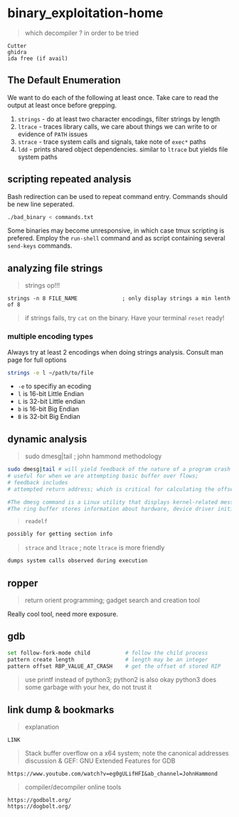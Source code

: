 # binary_exploitation-home

> which decompiler ?  in order to be tried
```
Cutter
ghidra
ida free (if avail)
```

## The Default Enumeration

We want to do each of the following at least once. Take care to read the output at least once before grepping. 

1. `strings` - do at least two character encodings, filter strings by length
2. `ltrace` - traces library calls, we care about things we can write to or evidence of `PATH` issues
3. `strace` - trace system calls and signals, take note of `exec*` paths 
4. `ldd` - prints shared object dependencies. similar to `ltrace` but yields file system paths

## scripting repeated analysis

Bash redirection can be used to repeat command entry. Commands should be new line seperated. 

```bash
./bad_binary < commands.txt
```

Some binaries may become unresponsive, in which case tmux scripting is prefered. Employ the `run-shell` command and as script containing several `send-keys` commands. 

## analyzing file strings

> strings op!!!
```
strings -n 8 FILE_NAME  			; only display strings a min lenth of 8
```

> if strings fails, try `cat` on the binary. Have your terminal `reset` ready!

### multiple encoding types

Always try at least 2 encodings when doing strings analysis. Consult man page for full options

```bash
strings -e l ~/path/to/file
```

- `-e` to specifiy an ecoding
- `l` is 16-bit Little Endian
- `L` is 32-bit Little endian
- `b` is 16-bit Big Endian
- `B` is 32-bit Big Endian


## dynamic analysis

> sudo dmesg|tail ; john hammond methodology
```sh
sudo dmesg|tail # will yield feedback of the nature of a program crash
# useful for when we are attempting basic buffer over flows;
# feedback includes
# attempted return address; which is critical for calculating the offset required for the first return in ROP chain

#The dmesg command is a Linux utility that displays kernel-related messages retrieved from the kernel ring buffer. 
#The ring buffer stores information about hardware, device driver initialization, and messages from kernel modules that take place during system startup.
```

> `readelf`
```cmd
possibly for getting section info
```

> `strace` and `ltrace` ; note `ltrace` is more friendly
```cmd
dumps system calls observed during execution
```

## ropper

> return orient programming; gadget search and creation tool

Really cool tool, need more exposure.


## gdb

```sh
set follow-fork-mode child           # follow the child process 
pattern create length                # length may be an integer
pattern offset RBP_VALUE_AT_CRASH    # get the offset of stored RIP
```

> use printf instead of python3; python2 is also okay
> python3 does some garbage with your hex, do not trust it



## link dump & bookmarks

> explanation
```
LINK
```

> Stack buffer overflow on a x64 system; note the canonical addresses discussion & GEF: GNU Extended Features for GDB
```
https://www.youtube.com/watch?v=eg0gULifHFI&ab_channel=JohnHammond
```

> compiler/decompiler online tools
```
https://godbolt.org/
https://dogbolt.org/
```


